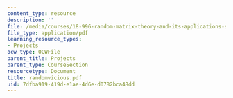 ```yaml
---
content_type: resource
description: ''
file: /media/courses/18-996-random-matrix-theory-and-its-applications-spring-2004/7dfba919419de1ae4d6ed0782bca48dd_randomvicious.pdf
file_type: application/pdf
learning_resource_types:
- Projects
ocw_type: OCWFile
parent_title: Projects
parent_type: CourseSection
resourcetype: Document
title: randomvicious.pdf
uid: 7dfba919-419d-e1ae-4d6e-d0782bca48dd
---
```

